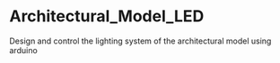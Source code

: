 # Architectural_Model_LED
 Design and control the lighting system of the architectural model using arduino 
